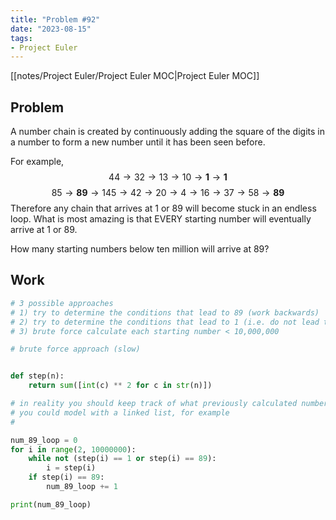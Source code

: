 ```yaml
---
title: "Problem #92"
date: "2023-08-15"
tags:
- Project Euler
---
```


[[notes/Project Euler/Project Euler MOC|Project Euler MOC]]

## Problem

A number chain is created by continuously adding the square of the digits in a number to form a new number until it has been seen before.

For example,
$$44→32→13→10→\mathbf{1}→\mathbf{1}$$
$$85→\mathbf{89}→145→42→20→4→16→37→58→\mathbf{89}$$
Therefore any chain that arrives at $1$ or $89$ will become stuck in an endless loop. What is most amazing is that EVERY starting number will eventually arrive at $1$ or $89$.

How many starting numbers below ten million will arrive at $89$?

## Work

```python
# 3 possible approaches
# 1) try to determine the conditions that lead to 89 (work backwards)
# 2) try to determine the conditions that lead to 1 (i.e. do not lead to 89)
# 3) brute force calculate each starting number < 10,000,000

# brute force approach (slow)


def step(n):
    return sum([int(c) ** 2 for c in str(n)])

# in reality you should keep track of what previously calculated numbers end in 1 and 89 and then once one of those is reached, you know the end of your current calculation
# you could model with a linked list, for example
# 

num_89_loop = 0
for i in range(2, 10000000):
    while not (step(i) == 1 or step(i) == 89):
        i = step(i)
    if step(i) == 89:
        num_89_loop += 1

print(num_89_loop)
```